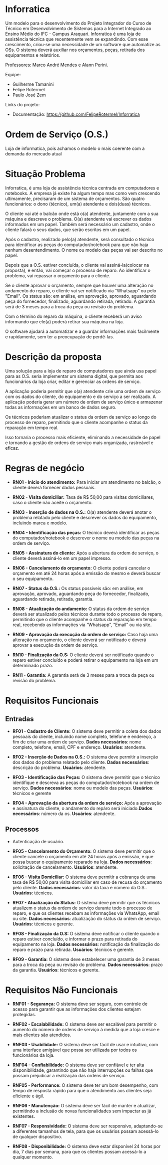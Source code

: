 # Inforratica
Um modelo para o desenvolvimento do Projeto Integrador do Curso de Técnico em Desenvolvimento de Sistemas para a Internet Integrado ao Ensino Médio do IFC - Campus Araquari.
Inforratica é uma loja de assistência técnica que recentemente vem se expandindo. Com esse crescimento, criou-se uma necessidade de um software que automatize as OSs. O sistema deverá auxiliar nos orçamentos, peças, retirada dos equipamentos e relatórios.

Professores: Marco André Mendes e Alann Perini.

Equipe: 

* Guilherme Tamanini
* Felipe Rotermel
* Paulo José Zem

Links do projeto:

* Documentação: https://github.com/FelipeRotermel/Inforratica

# Ordem de Serviço (O.S.)

Loja de informatica, pois achamos o modelo o mais coerente com a demanda do mercado atual

# Situação Problema

Inforratica, é uma loja de assistência técnica centrada em computadores e notebooks. A empresa já existe ha algum tempo mas como vem crescendo ultimamente, precisaram de um sistema de orçamentos. São quatro funcionários: o dono (técnico), um(a) atendente e dois(duas) técnicos.

O cliente vai até o balcão onde está o(a) atendente, juntamente com a sua máquina e descreve o problema. O(a) atendente vai escrever os dados informados em um papel. Também será necessário um cadastro, onde o cliente falará o seus dados, que serão escritos em um papel.

Após o cadastro, realizado pelo(a) atendente, será consultado o técnico para identificar as peças do computador/notebook para que não haja nenhum desentendimento. O nome ou modelo das peças vai ser descrito no papel.

Depois que a O.S. estiver concluída, o cliente vai assiná-la(colocar na proposta), e então, vai começar o processo de reparo. Ao identificar o problema, vai repassar o orçamento para o cliente. 

Se o cliente aprovar o orçamento, sempre que houver uma alteração no andamento do reparo, o cliente vai ser notificado via “Whatsapp” ou pelo "Email". Os status são: em análise, em aprovação, aprovado, aguardando peça do fornecedor, finalizado, aguardando retirada, retirado. A garantia será de 3 meses para a troca da peça ou revisão do problema.
	
Com o término do reparo da máquina, o cliente receberá um aviso informando que ele(a) poderá retirar sua máquina na loja.

O software ajudará a automatizar e a guardar informações mais facilmente e rapidamente, sem ter a preocupação de perdê-las.

# Descrição da proposta

Uma solução para a loja de reparo de computadores que ainda usa papel para as O.S. seria implementar um sistema digital, que permita aos funcionários da loja criar, editar e gerenciar as ordens de serviço.

A aplicação poderia permitir que o(a) atendente crie uma ordem de serviço com os dados do cliente, do equipamento e do serviço a ser realizado. A aplicação poderia gerar um número de ordem de serviço único e armazenar todas as informações em um banco de dados seguro.

Os técnicos poderiam atualizar o status da ordem de serviço ao longo do processo de reparo, permitindo que o cliente acompanhe o status da reparação em tempo real.

Isso tornaria o processo mais eficiente, eliminando a necessidade de papel e tornando a gestão de ordens de serviço mais organizada, rastreável e eficaz.

# Regras de negócio

* **RN01 - Início do atendimento:** Para iniciar um atendimento no balcão, o cliente deverá fornecer dados pessoais.

* **RN02 - Visita domiciliar:** Taxa de R$ 50,00 para visitas domiciliares, caso o cliente não aceite o orçamento.

* **RN03 - Inserção de dados na O.S.:** O(a) atendente deverá anotar o problema relatado pelo cliente e descrever os dados do equipamento, incluindo marca e modelo.

* **RN04 - Identificação das peças:** O técnico deverá identificar as peças do computador/notebook e descrever o nome ou modelo das peças na ordem de serviço.

* **RN05 - Assinatura do cliente:** Após a abertura da ordem de serviço, o cliente deverá assiná-lo em um papel impresso.

* **RN06 - Cancelamento do orçamento:** O cliente poderá cancelar o orçamento em até 24 horas após a emissão do mesmo e deverá buscar o seu equipamento.

* **RN07 - Status da O.S.:** Os status possiveis são: em análise, em aprovação, aprovado, aguardando peça do fornecedor, finalizado, aguardando retirada, retirada, garantia.

* **RN08 - Atualização do andamento:** O status da ordem de serviço deverá ser atualizado pelos técnicos durante todo o processo de reparo, permitindo que o cliente acompanhe o status da reparação em tempo real, recebendo as informações via “Whatsapp”, “Email” ou via site.

* **RN09 - Aprovação da execução da ordem de serviço:** 
Caso haja uma alteração no orçamento, o cliente deverá ser notificado e deverá aprovar a execução da ordem de serviço.

* **RN10 - Finalização da O.S:** O cliente deverá ser notificado quando o reparo estiver concluído e poderá retirar o equipamento na loja em um determinado prazo.

* **RN11 - Garantia:** A garantia será de 3 meses para a troca da peça ou revisão do problema.

# Requisitos Funcionais

## Entradas

* **RF01 - Cadastro de Cliente:** O sistema deve permitir a coleta dos dados pessoais do cliente, incluindo nome completo, telefone e endereço, a fim de criar uma ordem de serviço. **Dados necessários**: nome completo, telefone, email, CPF e endereço. **Usuários**: atendente.

* **RF02 - Inserção de Dados na O.S.:** O sistema deve permitir a inserção dos dados do problema relatado pelo cliente. **Dados necessários**: descrição do problema. **Usuários**: atendente.

* **RF03 - Identificação das Peças:** O sistema deve permitir que o técnico identifique e descreva as peças do computador/notebook na ordem de serviço. **Dados necessários**: nome ou modelo das peças. **Usuários**: técnicos e gerente

* **RF04 - Aprovação da abertura da ordem de serviço:**
Após a aprovação e assinatura do cliente, o andamento do repáro será iniciado.**Dados necessários**: número da os. **Usuários**: atendente.

## Processos

* Autenticação de usuário.

* **RF05 - Cancelamento do Orçamento:** O sistema deve permitir que o cliente cancele o orçamento em até 24 horas após a emissão, e que possa buscar o equipamento reparado na loja. **Dados necessários**: solicitação de cancelamento. **Usuários**: atendente.

* **RF06 - Visita Domiciliar:** O sistema deve permitir a cobrança de uma taxa de R$ 50,00 para visita domiciliar em caso de recusa do orçamento pelo cliente. **Dados necessários**: valor da taxa e número da O.S.. **Usuários**: técnicos.

* **RF07 - Atualização do Status:** O sistema deve permitir que os técnicos atualizem o status da ordem de serviço durante todo o processo de reparo, e que os clientes recebam as informações via WhatsApp, email ou site. **Dados necessários**: atualização do status da ordem de serviço. **Usuários**: técnicos e gerente.

* **RF08 - Finalização da O.S:** O sistema deve notificar o cliente quando o reparo estiver concluído, e informar o prazo para retirada do equipamento na loja. **Dados necessários**: notificação da finalização do reparo e prazo para retirada. **Usuários**: técnicos e gerente.

* **RF09 - Garantia:** O sistema deve estabelecer uma garantia de 3 meses para a troca da peça ou revisão do problema. **Dados necessários**: prazo da garantia. **Usuários**: técnicos e gerente.

# Requisitos Não Funcionais

* **RNF01 - Segurança:** O sistema deve ser seguro, com controle de acesso para garantir que as informações dos clientes estejam protegidas.

* **RNF02 - Escalabilidade:** O sistema deve ser escalável para permitir o aumento do número de ordens de serviço à medida que a loja cresce e mais clientes são atendidos.

* **RNF03 - Usabilidade:** O sistema deve ser fácil de usar e intuitivo, com uma interface amigável que possa ser utilizada por todos os funcionários da loja.

* **RNF04 - Confiabilidade:** O sistema deve ser confiável e ter alta disponibilidade, garantindo que não haja interrupções ou falhas que possam prejudicar a realização das ordens de serviço.

* **RNF05 - Performance:** O sistema deve ter um bom desempenho, com tempo de resposta rápido para que o atendimento aos clientes seja eficiente e ágil.

* **RNF06 - Manutenção:** O sistema deve ser fácil de manter e atualizar, permitindo a inclusão de novas funcionalidades sem impactar as já existentes.

* **RNF07 - Responsividade:** O sistema deve ser responsivo, adaptando-se a diferentes tamanhos de tela, para que os usuários possam acessá-lo de qualquer dispositivo.

* **RNF08 - Disponibilidade:** O sistema deve estar disponível 24 horas por dia, 7 dias por semana, para que os clientes possam acessá-lo a qualquer momento.
